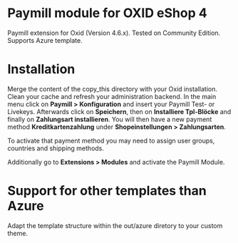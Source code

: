 Paymill module for OXID eShop 4
====================

Paymill extension for Oxid (Version 4.6.x). Tested on Community Edition. Supports Azure template.

# Installation

Merge the content of the copy_this directory with your Oxid installation. Clean your cache and refresh your administration backend. In the main menu click on **Paymill > Konfiguration** and insert your Paymill Test- or Livekeys. Afterwards click on **Speichern**, then on **Installiere Tpl-Blöcke** and finally on **Zahlungsart installieren**. You will then have a new payment method **Kreditkartenzahlung** under **Shopeinstellungen > Zahlungsarten**. 

To activate that payment method you may need to assign user groups, countries and shipping methods.

Additionally go to **Extensions > Modules** and activate the Paymill Module.

# Support for other templates than Azure

Adapt the template structure within the out/azure diretory to your custom theme. 